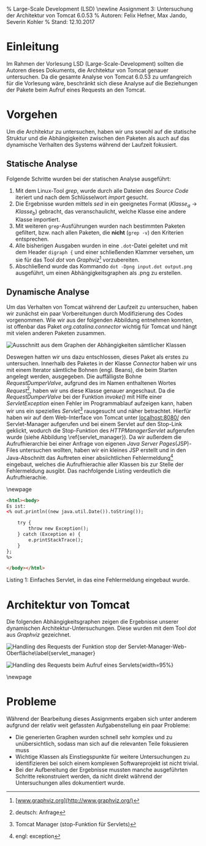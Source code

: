 % Large-Scale Development (LSD) \newline Assignment 3: Untersuchung der Architektur von Tomcat 6.0.53
% Autoren: Felix Hefner, Max Jando, Severin Kohler
% Stand: 12.10.2017

# Einleitung

Im Rahmen der Vorlesung LSD (Large-Scale-Development) sollten die Autoren dieses Dokuments, die Architektur von Tomcat genauer untersuchen. 
Da die gesamte Analyse von Tomcat 6.0.53 zu umfangreich für die Vorlesung wäre, beschränkt sich diese Analyse auf die Beziehungen der Pakete beim Aufruf eines Requests an den Tomcat. 

# Vorgehen

Um die Architektur zu untersuchen, haben wir uns sowohl auf die statische Struktur und die 
Abhängigkeiten zwischen den Paketen als auch auf das dynamische Verhalten des Systems 
während der Laufzeit fokusiert.

## Statische Analyse

Folgende Schritte wurden bei der statischen Analyse ausgeführt:

1. Mit dem Linux-Tool *grep*, wurde durch alle Dateien des *Source Code* iteriert und nach dem Schlüsselwort *import* gesucht.
2. Die Ergebnisse wurden mittels *sed* in ein geeignetes Format ($Klasse_a \rightarrow Klasse_b$) gebracht, das veranschaulicht, welche Klasse eine andere Klasse importiert.
3. Mit weiteren `grep`-Ausführungen wurden nach bestimmten Paketen gefiltert, bzw. nach allen Paketen, die **nicht** (`grep -v`) den Kriterien entsprechen.
4. Alle bisherigen Ausgaben wurden in eine `.dot`-Datei geleitet und mit dem Header `digraph {` und einer schließenden Klammer versehen, um sie für das Tool *dot* von *Graphviz*[^1] vorzubereiten.
5. Abschließend wurde das Kommando `dot -Dpng input.dot output.png` ausgeführt, um einen Abhängigkeitsgraphen als .png zu erstellen.

## Dynamische Analyse

Um das Verhalten von Tomcat während der Laufzeit zu untersuchen, haben wir zunächst ein paar Vorbereitungen durch Modifizierung des Codes vorgenommen. Wie wir aus der folgenden Abbildung entnehmen konnten, ist offenbar das Paket *org.catalina.connector* wichtig für Tomcat und hängt mit vielen anderen Paketen zusammen. 

![Ausschnitt aus dem Graphen der Abhängigkeiten sämtlicher Klassen](pictures/ausschnitt_statische_analyse.png)

Deswegen hatten wir uns dazu entschlossen, dieses Paket als erstes zu untersuchen. 
Innerhalb des Paketes in der Klasse *Connector* haben wir uns mit einem Iterator sämtliche Bohnen (engl. Beans), die beim Starten angelegt werden, ausgegeben. 
Die auffälligste Bohne *RequestDumperValve*, aufgrund des im Namen enthaltenen Wortes *Request*[^2], haben wir uns diese Klasse genauer angeschaut. 
Da die *RequestDumperValve* bei der Funktion *invoke()* mit Hilfe einer *ServletException* einen Fehler im Programmablauf aufzeigen kann, haben wir uns ein spezielles *Servlet*[^3] rausgesucht und näher betrachtet. 
Hierfür haben wir auf dem Web-Interface von Tomcat unter [localhost:8080/](http://localhost:8080/) den Servlet-Manager aufgerufen und bei einem Servlet auf den Stop-Link geklickt, 
wodurch die Stop-Funktion des *HTTPManagerServlet* aufgerufen wurde (siehe Abbildung \ref{servlet_manager}). 
Da wir außerdem die Aufrufhierarchie bei einer Anfrage von eigenen *Java Server Pages*(JSP)-Files untersuchen wollten, 
haben wir ein kleines JSP erstellt und in den Java-Abschnitt das Auftreten einer absiichtlichen Fehlermeldung[^4] eingebaut, welches die Aufrufhierachie aller Klassen bis zur Stelle der Fehlermeldung ausgibt.
Das nachfolgende Listing verdeutlich die Aufrufhierachie. 

\newpage

[^1]: [www.graphviz.org](http://www.graphviz.org/)
[^2]: deutsch: Anfrage
[^3]: Tomcat Manager (stop-Funktion für Servlets)
[^4]: engl: exception

```html
<html><body>
Es ist:
<% out.println((new java.util.Date()).toString());

    try {
        throw new Exception();
    } catch (Exception e) {
        e.printStackTrace();
    }
};
%>

</body></html>
```

Listing 1: Einfaches Servlet, in das eine Fehlermeldung eingebaut wurde.
 
# Architektur von Tomcat

Die folgenden Abhängigkeitsgraphen zeigen die Ergebnisse unserer dynamischen Architektur-Untersuchungen. 
Diese wurden mit dem Tool *dot* aus *Graphviz* gezeichnet.

![Handling des Requests der Funktion stop der Servlet-Manager-Web-Oberfläche\label{servlet_manager}](pictures/manager_request_ohne_klassen.png)

![Handling des Requests beim Aufruf eines Servlets](pictures/servlet_request.png){width=95%}

\newpage

# Probleme

Während der Bearbeitung dieses Assignments ergaben sich unter anderem aufgrund der relativ weit gefassten Aufgabenstellung ein paar Probleme:

- Die generierten Graphen wurden schnell sehr komplex und zu unübersichtlich, sodass man sich auf die relevanten Teile fokusieren muss 
- Wichtige Klassen als Einstiegspunkte für weitere Untersuchungen zu identifizieren bei solch einem komplexen Softwareprojekt ist nicht trivial.
- Bei der Aufbereitung der Ergebnisse mussten manche ausgeführten Schritte rekonstruiert werden, da nicht direkt während der Untersuchungen alles dokumentiert wurde.
